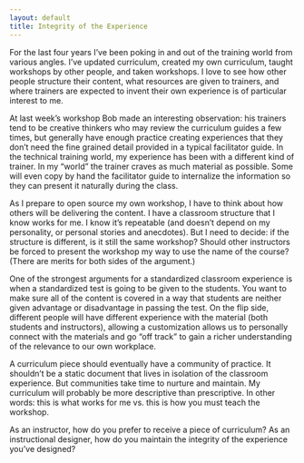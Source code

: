 ```yaml
---
layout: default
title: Integrity of the Experience
---
```


For the last four years I’ve been poking in and out of the training world from various angles. I’ve updated curriculum, created my own curriculum, taught workshops by other people, and taken workshops. I love to see how other people structure their content, what resources are given to trainers, and where trainers are expected to invent their own experience is of particular interest to me.

At last week’s workshop Bob made an interesting observation: his trainers tend to be creative thinkers who may review the curriculum guides a few times, but generally have enough practice creating experiences that they don’t need the fine grained detail provided in a typical facilitator guide. In the technical training world, my experience has been with a different kind of trainer. In my “world” the trainer craves as much material as possible. Some will even copy by hand the facilitator guide to internalize the information so they can present it naturally during the class.

As I prepare to open source my own workshop, I have to think about how others will be delivering the content. I have a classroom structure that I know works for me. I know it’s repeatable (and doesn’t depend on my personality, or personal stories and anecdotes). But I need to decide: if the structure is different, is it still the same workshop? Should other instructors be forced to present the workshop my way to use the name of the course? (There are merits for both sides of the argument.)

One of the strongest arguments for a standardized classroom experience is when a standardized test is going to be given to the students. You want to make sure all of the content is covered in a way that students are neither given advantage or disadvantage in passing the test. On the flip side, different people will have different experience with the material (both students and instructors), allowing a customization allows us to personally connect with the materials and go “off track” to gain a richer understanding of the relevance to our own workplace.

A curriculum piece should eventually have a community of practice. It shouldn’t be a static document that lives in isolation of the classroom experience. But communities take time to nurture and maintain. My curriculum will probably be more descriptive than prescriptive. In other words: this is what works for me vs. this is how you must teach the workshop.

As an instructor, how do you prefer to receive a piece of curriculum? As an instructional designer, how do you maintain the integrity of the experience you’ve designed?
